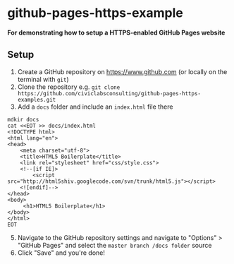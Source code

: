 # github-pages-https-example

**For demonstrating how to setup a HTTPS-enabled GitHub Pages website**

## Setup

1. Create a GitHub repository on https://www.github.com (or locally on the terminal with `git`)
2. Clone the repository e.g. `git clone https://github.com/civiclabsconsulting/github-pages-https-examples.git`
3. Add a `docs` folder and include an `index.html` file there

```
mdkir docs
cat <<EOT >> docs/index.html
<!DOCTYPE html>
<html lang="en">
<head>
    <meta charset="utf-8">
    <title>HTML5 Boilerplate</title>
    <link rel="stylesheet" href="css/style.css">
    <!--[if IE]>
        <script src="http://html5shiv.googlecode.com/svn/trunk/html5.js"></script>
    <![endif]-->
</head>
<body>
     <h1>HTML5 Boilerplate</h1>
</body>
</html>
EOT
```

5. Navigate to the GitHub repository settings and navigate to "Options" > "GitHub Pages" and select the `master branch /docs folder` source
6. Click "Save" and you're done!
